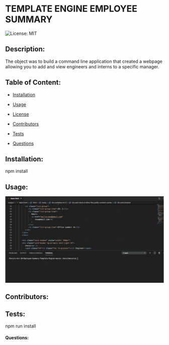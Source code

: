 
# TEMPLATE ENGINE EMPLOYEE SUMMARY

![License: MIT](https://img.shields.io/badge/License-MIT-brightgreen)

## Description: 
The object was to build a command line application that created a webpage allowing you to add and view engineers and interns to a specific manager.

## Table of Content:
  * [Installation](#installation)

  * [Usage](#usage)

  * [License](#license)

  * [Contributors](#contributors)

  * [Tests](#tests)

  * [Questions](#questions)


## Installation:
npm install

## Usage:
![](demo.gif)

## Contributors:


## Tests:
npm run install

#### Questions:

